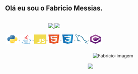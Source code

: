 <div align="center"><h2> Olá eu sou o Fabricio Messias. </h2></div>

<br />

<div align="center">
<a href="https://github.com/FabricioMessias">
  <img height="170em" src="https://github-readme-stats.vercel.app/api?username=FabricioMessias&show_icons=true&theme=bear&include_all_commits=true&count_private=true"/>
  <img height="170em" src="https://github-readme-stats.vercel.app/api/top-langs/?username=FabricioMessias&layout=compact&langs_count=7&theme=bear"/>
</div>

<div align="center" style="display: inline_block"><br>
  <img align="center" alt="Java" height="30" width="40" src="https://github.com/devicons/devicon/blob/master/icons/python/python-original.svg">
  <img align="center" alt="Java" height="30" width="40" src="https://raw.githubusercontent.com/devicons/devicon/master/icons/java/java-original.svg">
  <img align="center" alt="Js" height="30" width="40" src="https://raw.githubusercontent.com/devicons/devicon/master/icons/javascript/javascript-plain.svg">
  <img align="center" alt="HTML" height="30" width="40" src="https://raw.githubusercontent.com/devicons/devicon/master/icons/html5/html5-original.svg">
  <img align="center" alt="CSS" height="30" width="40" src="https://raw.githubusercontent.com/devicons/devicon/master/icons/css3/css3-original.svg">
  <img align="center" alt="MySQL" height="30" width="40" src="https://raw.githubusercontent.com/devicons/devicon/master/icons/mysql/mysql-original.svg">
  <img align="center" alt="MySQL" height="30" width="40" src="https://raw.githubusercontent.com/devicons/devicon/master/icons/csharp/csharp-original.svg">
</div>

##
  
<div align="right">
    <a href="https://www.linkedin.com/in/fabricio-messias/" target="_blank"><img align="right" alt="Fabricio-imagem" height="110" src="https://media-exp1.licdn.com/dms/image/C4D03AQEavvV6ifuvaA/profile-displayphoto-shrink_200_200/0/1617832592492?e=1639612800&v=beta&t=LvDSaPKGw_KxhUyj1zh-_nr1iN6YkNX4xAX8uPMaP10"></a>
  
  <br /><br />
  <a href="https://www.linkedin.com/in/fabricio-messias/" target="_blank"><img src="https://img.shields.io/badge/-LinkedIn-%230077B5?style=for-the-badge&logo=linkedin&logoColor=white" target="_blank"></a>
  <br /><br />
</div>
  
##
